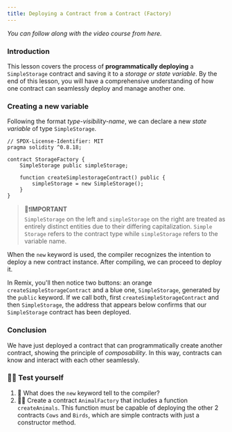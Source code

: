 ```yaml
---
title: Deploying a Contract from a Contract (Factory)
---
```



_You can follow along with the video course from here._

<a name="top"></a>
### Introduction
This lesson covers the process of **programmatically deploying** a `SimpleStorage` contract and saving it to a *storage or state variable*. By the end of this lesson, you will have a comprehensive understanding of how one contract can seamlessly deploy and manage another one.

### Creating a new variable

Following the format *type-visibility-name*, we can declare a new *state variable* of type `SimpleStorage`.

```solidity
// SPDX-License-Identifier: MIT
pragma solidity ^0.8.18;

contract StorageFactory {
    SimpleStorage public simpleStorage;

    function createSimplestorageContract() public {
        simpleStorage = new SimpleStorage();
    }
}
```
> 👀❗**IMPORTANT** <br>
`SimpleStorage` on the left and `simpleStorage` on the right are treated as entirely distinct entities due to their differing capitalization. `Simple Storage` refers to the contract type while `simpleStorage` refers to the variable name.

When the `new` keyword is used, the compiler recognizes the intention to deploy a new contract instance. After compiling, we can proceed to deploy it.

In Remix, you'll then notice two buttons: an orange `createSimpleStorageContract` and a blue one, `SimpleStorage`, generated by the `public` keyword. If we call both, first `createSimpleStorageContract` and then `SimpleStorage`, the address that appears below confirms that our `SimpleStorage` contract has been deployed.

### Conclusion
We have just deployed a contract that can programmatically create another contract, showing the principle of *composability*. In this way, contracts can know and interact with each other seamlessly.

### 🧑‍💻 Test yourself
1. 📕 What does the `new` keyword tell to the compiler?
2. 🧑‍💻 Create a contract `AnimalFactory` that includes a function `createAnimals`. This function must be capable of deploying the other 2 contracts `Cows` and `Birds`, which are simple contracts with just a constructor method.
